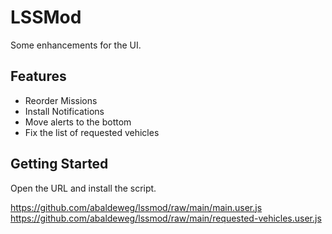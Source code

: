 # LSSMod

Some enhancements for the UI.

## Features

- Reorder Missions
- Install Notifications
- Move alerts to the bottom
- Fix the list of requested vehicles

## Getting Started

Open the URL and install the script.

<https://github.com/abaldeweg/lssmod/raw/main/main.user.js>
<https://github.com/abaldeweg/lssmod/raw/main/requested-vehicles.user.js>

